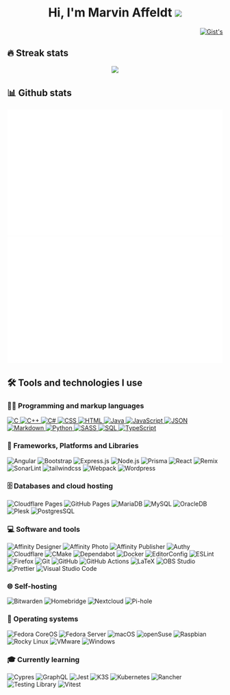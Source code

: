 <h1 align="center">
	Hi, I'm Marvin Affeldt
	<img src="https://media.giphy.com/media/hvRJCLFzcasrR4ia7z/giphy.gif" width="28">
</h1>

<p align="right">
	<a href="https://gist.github.com/affeldt28"><img alt="Gist's" src="https://img.shields.io/badge/View_Gist's-181717.svg?logo=github&logoColor=white"></a>
</p>

## 🔥 Streak stats

<p align="center">
	<img src="https://github-readme-streak-stats.herokuapp.com/?user=affeldt28&count_private=true&theme=dark&background=0D1117">
</p>

## 📊 Github stats

<p align="center">
		<img src="https://raw.githubusercontent.com/affeldt28/github-stats/generated/overview.svg#gh-dark-mode-only">
		<img src="https://raw.githubusercontent.com/affeldt28/github-stats/generated/languages.svg#gh-dark-mode-only">
</p>

<!-- Some badges are from https://github.com/Ileriayo/markdown-badges -->

## 🛠️ Tools and technologies I use

### 👨‍💻 Programming and markup languages

<p>
	<a href="https://github.com/search?q=user%3Aaffeldt28+language%3Ac">
		<img alt="C" src="https://custom-icon-badges.herokuapp.com/badge/C-03599C.svg?logo=c-in-hexagon&logoColor=white">
	</a>
	<a href="https://github.com/search?q=user%3Aaffeldt28+language%3Acpp">
		<img alt="C++" src="https://custom-icon-badges.herokuapp.com/badge/C++-9C033A.svg?logo=cpp2&logoColor=white">
	</a>
	<a href="https://github.com/search?q=user%3Aaffeldt28+language%3Acsharp">
	 	<img alt="C#" src="https://custom-icon-badges.herokuapp.com/badge/C%23-68217A.svg?logo=cs2&logoColor=white">
	</a>
	<a href="https://github.com/search?q=user%3Aaffeldt28+language%3Acss">
	 	<img alt="CSS" src="https://img.shields.io/badge/CSS-1572B6.svg?logo=css3&logoColor=white">
	</a>
	 <a href="https://github.com/search?q=user%3Aaffeldt28+language%3Ahtml">
		<img alt="HTML" src="https://img.shields.io/badge/HTML-E34F26.svg?logo=html5&logoColor=white">
	</a>
	<a href="https://github.com/search?q=user%3Aaffeldt28+language%3Ajava">
		<img alt="Java" src="https://custom-icon-badges.herokuapp.com/badge/Java-007396.svg?logo=java&logoColor=white">
	</a>
	<a href="https://github.com/search?q=user%3Aaffeldt28+language%3Ajavascript">
		<img alt="JavaScript" src="https://img.shields.io/badge/JavaScript-F7DF1E.svg?logo=javascript&logoColor=black">
	</a>
	<a href="https://github.com/search?q=user%3Aaffeldt28+language%3Ajson">
		<img alt="JSON" src="https://img.shields.io/badge/JSON-000000.svg?logo=json&logoColor=white">
	</a>
	<a href="https://github.com/search?q=user%3Aaffeldt28+language%3Amarkdown">
		<img alt="Markdown" src="https://img.shields.io/badge/Markdown-000000.svg?logo=markdown&logoColor=white">
	</a>
	<a href="https://github.com/search?q=user%3Aaffeldt28+language%3Apython">
		<img alt="Python" src="https://img.shields.io/badge/Python-14354C.svg?logo=python&logoColor=white">
	</a>
	<a href="https://github.com/search?q=user%3Aaffeldt28+language%3Asass">
		<img alt="SASS" src="https://img.shields.io/badge/Sass-hotpink.svg?logo=SASS&logoColor=white">
	</a>
	<a href="https://github.com/search?q=user%3Aaffeldt28+language%3Asql">
		<img alt="SQL" src="https://custom-icon-badges.herokuapp.com/badge/SQL-025E8C.svg?logo=database&logoColor=white">
	</a>
	<a href="https://github.com/search?q=user%3Aaffeldt28+language%3AtypeScript">
		<img alt="TypeScript" src="https://img.shields.io/badge/TypeScript-007ACC.svg?logo=typescript&logoColor=white">
	</a>
</p>

### 🧰 Frameworks, Platforms and Libraries

<p>
	<img alt="Angular" src="https://img.shields.io/badge/Angular-DD0031.svg?logo=angular&logoColor=white">
	<img alt="Bootstrap" src="https://img.shields.io/badge/Bootstrap-7952B3.svg?logo=bootstrap&logoColor=white">
	<img alt="Express.js" src="https://img.shields.io/badge/Express.js-404d59.svg?logo=express&logoColor=white">
	<img alt="Node.js" src="https://img.shields.io/badge/Node.js-43853D.svg?logo=node.js&logoColor=white">
	<img alt="Prisma" src="https://img.shields.io/badge/Prisma-3982CE?logo=Prisma&logoColor=white">
	<img alt="React" src="https://img.shields.io/badge/React-61DAFB.svg?logo=react&logoColor=black">
	<img alt="Remix" src="https://img.shields.io/badge/remix-%23000.svg?logo=remix&logoColor=white">
	<img alt="SonarLint" src="https://img.shields.io/badge/-SonarLint-CB2029?logo=sonarlint&logoColor=white">
	<img alt="tailwindcss" src="https://img.shields.io/badge/tailwindcss-%2338B2AC.svg?logo=tailwind-css&logoColor=white">
	<img alt="Webpack" src="https://img.shields.io/badge/Webpack-8DD6F9.svg?logo=webpack&logoColor=black">
	<img alt="Wordpress" src="https://img.shields.io/badge/Wordpress-21759B?logo=wordpress&logoColor=white">
</p>

### 🗄️ Databases and cloud hosting

<p>
	<img alt="Cloudflare Pages" src ="https://img.shields.io/badge/Cloudflare_Pages-F38020.svg?logo=cloudflarepages&logoColor=white">
	<img alt="GitHub Pages" src="https://img.shields.io/badge/GitHub%20Pages-327FC7.svg?logo=github&logoColor=white">
	<img alt="MariaDB" src="https://img.shields.io/badge/MariaDB-003545.svg?logo=mariadb&logoColor=white">
	<img alt="MySQL" src="https://img.shields.io/badge/MySQL-00f.svg?logo=mysql&logoColor=white">
	<img alt="OracleDB" src ="https://img.shields.io/badge/OracleDB-F00000.svg?logo=oracle&logoColor=white">
	<img alt="Plesk" src ="https://img.shields.io/badge/Plesk-52BBE6.svg?logo=plesk&logoColor=white">
	<img alt="PostgresSQL" src="https://img.shields.io/badge/postgres-%23316192.svg?&logo=postgresql&logoColor=white">
</p>

### 💻 Software and tools

<p>
	<img alt="Affinity Designer" src="https://img.shields.io/badge/Affinity_Designer-1B72BE.svg?logo=affinitydesigner&logoColor=white">
	<img alt="Affinity Photo" src="https://img.shields.io/badge/Affinity_Photo-7E4DD2.svg?logo=affinityphoto&logoColor=white">
	<img alt="Affinity Publisher" src="https://img.shields.io/badge/Affinity_Publisher-C9284D.svg?logo=affinitypublisher&logoColor=white">
	<img alt="Authy" src="https://img.shields.io/badge/Authy-EC1C24?logo=authy&logoColor=white">
	<img alt="Cloudflare" src="https://img.shields.io/badge/Cloudflare-F38020.svg?logo=cloudflare&logoColor=white">
	<img alt="CMake" src="https://img.shields.io/badge/CMake-064F8C.svg?logo=cmake&logoColor=white">
	<img alt="Dependabot" src="https://img.shields.io/badge/Dependabot-025E8C.svg?logo=dependabot&logoColor=white">
	<img alt="Docker" src="https://img.shields.io/badge/Docker-2496ED.svg?logo=docker&logoColor=white">
	<img alt="EditorConfig" src="https://img.shields.io/badge/EditorConfig-FEFEFE.svg?logo=editorconfig&logoColor=black">
	<img alt="ESLint" src="https://img.shields.io/badge/ESLint-4B32C3.svg?logo=eslint&logoColor=white">
	<img alt="Firefox" src="https://img.shields.io/badge/Firefox-FF7139.svg?logo=firefox&logoColor=white">
	<img alt="Git" src="https://img.shields.io/badge/Git-F05033.svg?logo=git&logoColor=white">
	<img alt="GitHub" src="https://img.shields.io/badge/GitHub-181717.svg?logo=github&logoColor=white">
	<img alt="GitHub Actions" src="https://img.shields.io/badge/GitHub%20Actions-2671E5.svg?logo=github%20actions&logoColor=white">
	<img alt="LaTeX" src="https://img.shields.io/badge/LaTeX-%23008080.svg?logo=latex&logoColor=whit">
	<img alt="OBS Studio" src="https://img.shields.io/badge/-OBS%20Studio-302E31?logo=obs-studio&logoColor=white">
	<img alt="Prettier" src="https://img.shields.io/badge/Prettier-F7B93E.svg?logo=prettier&logoColor=black">
	<img alt="Visual Studio Code" src="https://img.shields.io/badge/Visual%20Studio%20Code-0078d7.svg?logo=visual-studio-code&logoColor=white">
</p>

### 🌐 Self-hosting

<p>
	<img alt="Bitwarden" src="https://img.shields.io/badge/-Bitwarden-175DDC?logo=bitwarden&logoColor=white">
	<img alt="Homebridge" src="https://img.shields.io/badge/Homebridge-491F59.svg?logo=homebridge&logoColor=white">
	<img alt="Nextcloud" src="https://img.shields.io/badge/Nextcloud-0082C9.svg?logo=nextcloud&logoColor=white">
	<img alt="Pi-hole" src="https://img.shields.io/badge/Pi_hole-96060C.svg?logo=pihole&logoColor=white">
</p>

### 🐧 Operating systems

<p>
	<img alt="Fedora CoreOS" src="https://img.shields.io/badge/Fedora_CoreOS-d01766.svg?logo=fedora&logoColor=white">
	<img alt="Fedora Server" src="https://img.shields.io/badge/Fedora_Server-51A2DA.svg?logo=fedora&logoColor=white">
	<img alt="macOS" src="https://img.shields.io/badge/macOS-000000.svg?logo=macos&logoColor=white">
	<img alt="openSuse" src="https://img.shields.io/badge/openSuse-73BA25.svg?logo=opensuse&logoColor=white">
	<img alt="Raspbian" src="https://img.shields.io/badge/Raspberry_Pi-A22846.svg?logo=raspberrypi&logoColor=white">
	<img alt="Rocky Linux" src="https://img.shields.io/badge/Rocky_Linux-10B981.svg?logo=rockylinux&logoColor=white">
	<img alt="VMware" src="https://img.shields.io/badge/VMware-607078.svg?logo=vmware&logoColor=white">
	<img alt="Windows" src="https://img.shields.io/badge/Windows-0078D6.svg?logo=windows&logoColor=white">
</p>

### 🎓 Currently learning

<p>
	<img alt="Cypres" src="https://img.shields.io/badge/cypress-%23E5E5E5?logo=cypress&logoColor=058a5e">
	<img alt="GraphQL" src="https://img.shields.io/badge/GraphQL-E10098.svg?logo=graphql&logoColor=white">
	<img alt="Jest" src="https://img.shields.io/badge/Jest-C21325.svg?logo=jest&logoColor=white">
	<img alt="K3S" src="https://img.shields.io/badge/K3S-FFC61C.svg?logo=k3s&logoColor=black">
	<img alt="Kubernetes" src="https://img.shields.io/badge/Kubernetes-326CE5.svg?logo=kubernetes&logoColor=white">
	<img alt="Rancher" src="https://img.shields.io/badge/Rancher-0075A8.svg?logo=rancher&logoColor=white">
	<img alt="Testing Library" src="https://img.shields.io/badge/TestingLibrary-%23E33332?logo=testing-library&logoColor=white">
	<img alt="Vitest" src="https://img.shields.io/badge/Vitest-6e9f18?logo=Vitest&logoColor=white">
</p>
